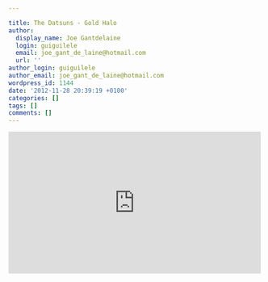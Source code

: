 ```yaml
---

title: The Datsuns - Gold Halo
author:
  display_name: Joe Gantdelaine
  login: guiguilele
  email: joe_gant_de_laine@hotmail.com
  url: ''
author_login: guiguilele
author_email: joe_gant_de_laine@hotmail.com
wordpress_id: 1144
date: '2012-11-28 20:39:19 +0100'
categories: []
tags: []
comments: []
---
```

<iframe width="500" height="281" src="http://www.youtube.com/embed/NVNLi91hDDw" frameborder="0" allowfullscreen></iframe>
